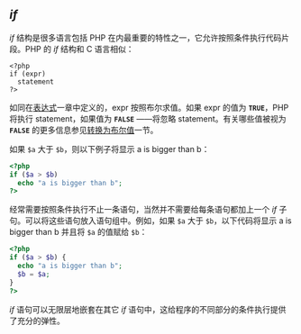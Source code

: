 *if*
----

*if* 结构是很多语言包括 PHP
在内最重要的特性之一，它允许按照条件执行代码片段。PHP 的 *if* 结构和 C
语言相似：

    <?php
    if (expr)
      statement
    ?>

如同在<a href="/language/expressions.html" class="link">表达式</a>一章中定义的，<span
class="replaceable">expr</span> 按照布尔求值。如果 <span
class="replaceable">expr</span> 的值为 **`TRUE`**，PHP 将执行 <span
class="replaceable">statement</span>，如果值为 **`FALSE`** ——将忽略
<span class="replaceable">statement</span>。有关哪些值被视为 **`FALSE`**
的更多信息参见<a href="/language/types/boolean.html#language.types.boolean.casting" class="link">转换为布尔值</a>一节。

如果 `$a` 大于 `$b`，则以下例子将显示 <span class="computeroutput">a is
bigger than b</span>：

``` php
<?php
if ($a > $b)
  echo "a is bigger than b";
?>
```

经常需要按照条件执行不止一条语句，当然并不需要给每条语句都加上一个 *if*
子句。可以将这些语句放入语句组中。例如，如果 `$a` 大于
`$b`，以下代码将显示 <span class="computeroutput">a is bigger than
b</span> 并且将 `$a` 的值赋给 `$b`：

``` php
<?php
if ($a > $b) {
  echo "a is bigger than b";
  $b = $a;
}
?>
```

*if* 语句可以无限层地嵌套在其它 *if*
语句中，这给程序的不同部分的条件执行提供了充分的弹性。
